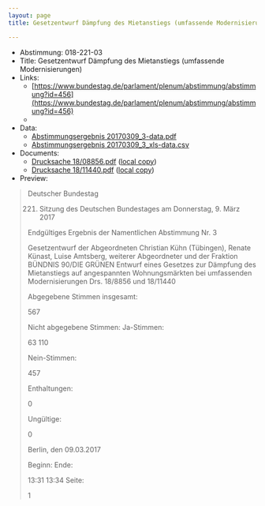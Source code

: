 ```yaml
---
layout: page
title: Gesetzentwurf Dämpfung des Mietanstiegs (umfassende Modernisierungen)

---
```


* Abstimmung: 018-221-03
* Title: Gesetzentwurf Dämpfung des Mietanstiegs (umfassende Modernisierungen)
* Links: 
    * [https://www.bundestag.de/parlament/plenum/abstimmung/abstimmung?id=456](https://www.bundestag.de/parlament/plenum/abstimmung/abstimmung?id=456)
    * 
* Data: 
    * [Abstimmungsergebnis 20170309_3-data.pdf](/abstimmungsliste/20170309_3-data.pdf)
    * [Abstimmungsergebnis 20170309_3_xls-data.csv](/abstimmungsliste/analyses/20170309_3_xls-data.csv)
* Documents: 
    * [Drucksache 18/08856.pdf](http://dip21.bundestag.de/dip21/btd/18/088/1808856.pdf) ([local copy](/abstimmungsdaten/018-221-03/1808856.pdf))
    * [Drucksache 18/11440.pdf](http://dip21.bundestag.de/dip21/btd/18/114/1811440.pdf) ([local copy](/abstimmungsdaten/018-221-03/1811440.pdf))
* Preview: 
> Deutscher Bundestag
> 
> 221. Sitzung des Deutschen Bundestages
> am Donnerstag, 9. März 2017
> 
> Endgültiges Ergebnis der Namentlichen Abstimmung Nr. 3
> 
> Gesetzentwurf der Abgeordneten Christian Kühn (Tübingen), Renate Künast, Luise
> Amtsberg, weiterer Abgeordneter und der Fraktion BÜNDNIS 90/DIE GRÜNEN
> Entwurf eines Gesetzes zur Dämpfung des Mietanstiegs auf angespannten
> Wohnungsmärkten bei umfassenden Modernisierungen
> Drs. 18/8856 und 18/11440
> 
> Abgegebene Stimmen insgesamt:
> 
> 567
> 
> Nicht abgegebene Stimmen:
> Ja-Stimmen:
> 
> 63
> 110
> 
> Nein-Stimmen:
> 
> 457
> 
> Enthaltungen:
> 
> 0
> 
> Ungültige:
> 
> 0
> 
> Berlin, den 09.03.2017
> 
> Beginn:
> Ende:
> 
> 13:31
> 13:34
> Seite:
> 
> 1
> 
> 
